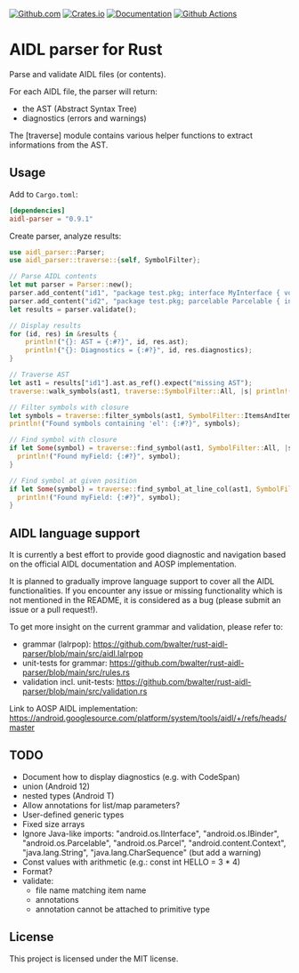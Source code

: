 [![Github.com](https://img.shields.io/badge/bwalter-rust--aidl--parser-blue?logo=github)](https://github.com/bwalter/rust-aidl-parser)
[![Crates.io](https://img.shields.io/crates/v/aidl-parser.svg?logo=rust)](https://crates.io/crates/aidl-parser)
[![Documentation](https://img.shields.io/docsrs/aidl-parser?label=docs.rs)](https://docs.rs/aidl-parser)
[![Github Actions](https://img.shields.io/github/workflow/status/bwalter/rust-aidl-parser/main?labels=CI)](https://github.com/bwalter/rust-aidl-parser)

# AIDL parser for Rust

Parse and validate AIDL files (or contents).

For each AIDL file, the parser will return:
- the AST (Abstract Syntax Tree)
- diagnostics (errors and warnings)

The [traverse] module contains various helper functions to extract informations from the AST.

## Usage

Add to `Cargo.toml`:

```toml
[dependencies]
aidl-parser = "0.9.1"
```

Create parser, analyze results:

```rust
use aidl_parser::Parser;
use aidl_parser::traverse::{self, SymbolFilter};

// Parse AIDL contents
let mut parser = Parser::new();
parser.add_content("id1", "package test.pkg; interface MyInterface { void hello(String); }");
parser.add_content("id2", "package test.pkg; parcelable Parcelable { int myField; }");
let results = parser.validate();

// Display results
for (id, res) in &results {
    println!("{}: AST = {:#?}", id, res.ast);
    println!("{}: Diagnostics = {:#?}", id, res.diagnostics);
}

// Traverse AST
let ast1 = results["id1"].ast.as_ref().expect("missing AST");
traverse::walk_symbols(ast1, traverse::SymbolFilter::All, |s| println!("- Symbol: {:#?}", s));

// Filter symbols with closure
let symbols = traverse::filter_symbols(ast1, SymbolFilter::ItemsAndItemElements, |s| s.get_name().unwrap_or_default().contains("el"));
println!("Found symbols containing 'el': {:#?}", symbols);

// Find symbol with closure
if let Some(symbol) = traverse::find_symbol(ast1, SymbolFilter::All, |s| s.get_name().as_deref() == Some("myField")) {
  println!("Found myField: {:#?}", symbol);
}

// Find symbol at given position
if let Some(symbol) = traverse::find_symbol_at_line_col(ast1, SymbolFilter::All, (0, 3)) {
  println!("Found myField: {:#?}", symbol);
}
```

## AIDL language support

It is currently a best effort to provide good diagnostic and navigation based on the official AIDL documentation and AOSP implementation.

It is planned to gradually improve language support to cover all the AIDL functionalities. If you encounter any issue or missing functionality which is not mentioned in the README, it is considered as a bug (please submit an issue or a pull request!).

To get more insight on the current grammar and validation, please refer to:
- grammar (lalrpop): <https://github.com/bwalter/rust-aidl-parser/blob/main/src/aidl.lalrpop>
- unit-tests for grammar: <https://github.com/bwalter/rust-aidl-parser/blob/main/src/rules.rs>
- validation incl. unit-tests: <https://github.com/bwalter/rust-aidl-parser/blob/main/src/validation.rs>

Link to AOSP AIDL implementation:
<https://android.googlesource.com/platform/system/tools/aidl/+/refs/heads/master>

## TODO
- Document how to display diagnostics (e.g. with CodeSpan)
- union (Android 12)
- nested types (Android T)
- Allow annotations for list/map parameters?
- User-defined generic types
- Fixed size arrays
- Ignore Java-like imports: "android.os.IInterface", "android.os.IBinder", "android.os.Parcelable", "android.os.Parcel",
      "android.content.Context", "java.lang.String", "java.lang.CharSequence" (but add a warning)
- Const values with arithmetic (e.g.: const int HELLO = 3 * 4)
- Format?
- validate:
  - file name matching item name
  - annotations
  - annotation cannot be attached to primitive type

## License

This project is licensed under the MIT license.

